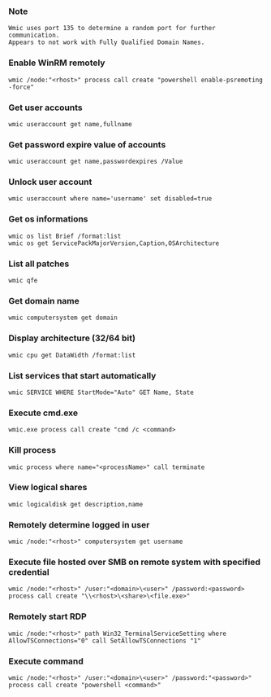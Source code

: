 ### Note
```
Wmic uses port 135 to determine a random port for further communication.
Appears to not work with Fully Qualified Domain Names.
```

### Enable WinRM remotely
```
wmic /node:"<rhost>" process call create "powershell enable-psremoting -force"
```

### Get user accounts
```
wmic useraccount get name,fullname
```

### Get password expire value of accounts
```
wmic useraccount get name,passwordexpires /Value
```

### Unlock user account
```
wmic useraccount where name='username' set disabled=true
```

### Get os informations
```
wmic os list Brief /format:list
wmic os get ServicePackMajorVersion,Caption,OSArchitecture
```

### List all patches
```
wmic qfe
```

### Get domain name
```
wmic computersystem get domain
```

### Display architecture (32/64 bit)
```
wmic cpu get DataWidth /format:list
```

### List services that start automatically
```
wmic SERVICE WHERE StartMode="Auto" GET Name, State
```

### Execute cmd.exe
```
wmic.exe process call create "cmd /c <command>
```

### Kill process
```
wmic process where name="<processName>" call terminate
```

### View logical shares
```
wmic logicaldisk get description,name
```

### Remotely determine logged in user
```
wmic /node:"<rhost>" computersystem get username
```

### Execute file hosted over SMB on remote system with specified credential
```
wmic /node:"<rhost>" /user:"<domain>\<user>" /password:<password> process call create "\\<rhost>\<share>\<file.exe>"
```

### Remotely start RDP
```
wmic /node:"<rhost>" path Win32_TerminalServiceSetting where AllowTSConnections="0" call SetAllowTSConnections "1"
```

### Execute command
```
wmic /node:"<rhost>" /user:"<domain>\<user>" /password:"<password>" process call create "powershell <command>"
```

